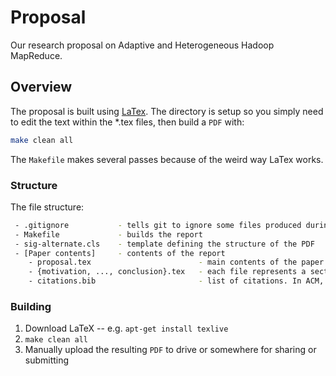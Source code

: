 # Proposal

Our research proposal on Adaptive and Heterogeneous Hadoop MapReduce.

## Overview

The proposal is built using [LaTex](http://www.latex-project.org/). 
The directory is setup so you simply need to edit the text within
the *.tex files, then build a `PDF` with:
```bash
make clean all
```

The `Makefile` makes several passes because of the weird way LaTex works.

### Structure

The file structure:

```bash
 - .gitignore           - tells git to ignore some files produced during the build
 - Makefile             - builds the report
 - sig-alternate.cls    - template defining the structure of the PDF
 - [Paper contents]     - contents of the report
    - proposal.tex                        - main contents of the paper. includes the other files during build time
    - {motivation, ..., conclusion}.tex   - each file represents a section of the paper
    - citations.bib                       - list of citations. In ACM, click "BibTeX" then copy/paste the contents of the popup. These can be referenced by name
```

### Building
  1. Download LaTeX -- e.g. `apt-get install texlive`
  2. `make clean all`
  3. Manually upload the resulting `PDF` to drive or somewhere for sharing or submitting
